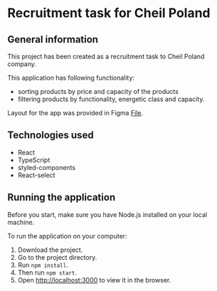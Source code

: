 # Recruitment task for Cheil Poland

## General information

This project has been created as a recruitment task to Cheil Poland company.

This application has following functionality: 
- sorting products by price and capacity of the products
- filtering products by functionality, energetic class and capacity.

Layout for the app was provided in Figma [File](https://www.figma.com/design/sqGzmCr1L1UPpUhwOzn4LK/webDevTestTask?node-id=1-1946&node-type=frame&t=4Td6FsHpF9FfUony-0).

## Technologies used

- React
- TypeScript 
- styled-components 
- React-select

## Running the application
Before you start, make sure you have Node.js installed on your local machine.

To run the application on your computer:

1. Download the project.
2. Go to the project directory.
3. Run `npm install`.
4. Then run `npm start`.
5. Open [http://localhost:3000](http://localhost:3000) to view it in the browser.
